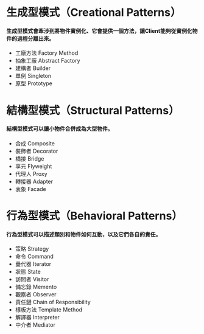 # 生成型模式（Creational Patterns）
#### 生成型模式會牽涉到將物件實例化、它會提供一個方法，讓Client能夠從實例化物件的過程分離出來。
- 工廠方法 Factory Method
- 抽象工廠 Abstract Factory
- 建構者 Builder
- 單例 Singleton
- 原型 Prototype
# 結構型模式（Structural Patterns）
#### 結構型模式可以讓小物件合併成為大型物件。


- 合成 Composite
- 裝飾者 Decorator
- 橋接 Bridge
- 享元 Flyweight
- 代理人 Proxy
- 轉接器 Adapter
- 表象 Facade

# 行為型模式（Behavioral Patterns）
#### 行為型模式可以描述類別和物件如何互動，以及它們各自的責任。
- 策略 Strategy
- 命令 Command
- 疊代器 Iterator
- 狀態 State
- 訪問者 Visitor
- 備忘錄 Memento
- 觀察者 Observer
- 責任鏈 Chain of Responsibility
- 樣板方法 Template Method
- 解譯器 Interpreter
- 中介者 Mediator